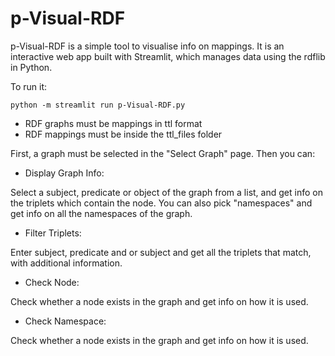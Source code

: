 # p-Visual-RDF

p-Visual-RDF is a simple tool to visualise info on mappings. It is an interactive
web app built with Streamlit, which manages data using the rdflib in Python.

To run it:

`python -m streamlit run p-Visual-RDF.py`

- RDF graphs must be mappings in ttl format
- RDF mappings must be inside the ttl_files folder

First, a graph must be selected in the "Select Graph" page. Then you can:

- Display Graph Info:

Select a subject, predicate or object of the graph from a list,
and get info on the triplets which contain the node. You can also
pick "namespaces" and get info on all the namespaces of the graph.

- Filter Triplets:

Enter subject, predicate and or subject and get all the triplets that match,
with additional information.

- Check Node:

Check whether a node exists in the graph and get info on how it is used.

- Check Namespace:

Check whether a node exists in the graph and get info on how it is used.
